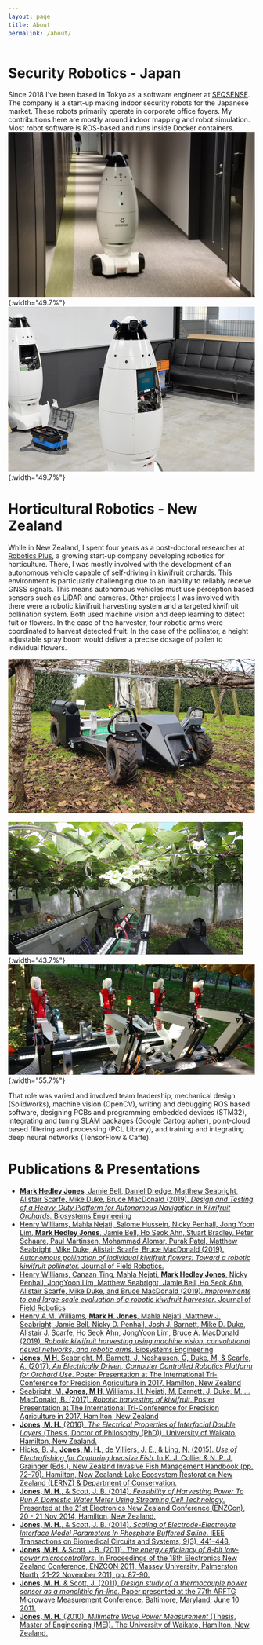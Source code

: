 ```yaml
---
layout: page
title: About
permalink: /about/
---
```


# Security Robotics - Japan

Since 2018 I've been based in Tokyo as a software engineer at [SEQSENSE](https://www.seqsense.com/). The company is a start-up making indoor security robots for the Japanese market. These robots primarily operate in corporate office foyers. My contributions here are mostly around indoor mapping and robot simulation. Most robot software is ROS-based and runs inside Docker containers.
![SQ2 on patrol](https://raw.githubusercontent.com/MarkHedleyJones/markhedleyjones.github.io/master/media/about/DxubnPpU0AAwKa8.jpg){:width="49.7%"} ![Test robots](https://raw.githubusercontent.com/MarkHedleyJones/markhedleyjones.github.io/master/media/about/DSC_0230.jpg){:width="49.7%"}

# Horticultural Robotics - New Zealand

While in New Zealand, I spent four years as a post-doctoral researcher at [Robotics Plus](https://www.roboticsplus.co.nz/), a growing start-up company developing robotics for horticulture. There, I was mostly involved with the development of an autonomous vehicle capable of self-driving in kiwifruit orchards. This environment is particularly challenging due to an inability to reliably receive GNSS signals. This means autonomous vehicles must use perception based sensors such as LiDAR and cameras. Other projects I was involved with there were a robotic kiwifruit harvesting system and a targeted kiwifruit pollination system. Both used machine vision and deep learning to detect fuit or flowers. In the case of the harvester, four robotic arms were coordinated to harvest detected fruit. In the case of the pollinator, a height adjustable spray boom would deliver a precise dosage of pollen to individual flowers.

![AMMP](https://raw.githubusercontent.com/MarkHedleyJones/markhedleyjones.github.io/master/media/about/robotics-orchard-800px.jpg)

![Pollination](https://raw.githubusercontent.com/MarkHedleyJones/markhedleyjones.github.io/master/media/about/giphy.gif){:width="43.7%"}
![Harvesting](https://raw.githubusercontent.com/MarkHedleyJones/markhedleyjones.github.io/master/media/about/kiwi-harvester-800px.jpg){:width="55.7%"}

That role was varied and involved team leadership, mechanical design (Solidworks), machine vision (OpenCV), writing and debugging ROS based software, designing PCBs and programming embedded devices (STM32), integrating and tuning SLAM packages (Google Cartographer), point-cloud based filtering and processing (PCL Library), and training and integrating deep neural networks (TensorFlow & Caffe).

# Publications & Presentations

<ul>
<li><a href="https://www.sciencedirect.com/science/article/pii/S1537511019308141"><strong>Mark Hedley Jones</strong>, Jamie Bell, Daniel Dredge, Matthew Seabright, Alistair Scarfe, Mike Duke, Bruce MacDonald (2019). <em>Design and Testing of a Heavy-Duty Platform for Autonomous Navigation in Kiwifruit Orchards.</em> Biosystems Engineering</a></li>
<li><a href="https://onlinelibrary.wiley.com/doi/abs/10.1002/rob.21861">Henry Williams, Mahla Nejati, Salome Hussein, Nicky Penhall, Jong Yoon Lim, <strong>Mark Hedley Jones</strong>, Jamie Bell, Ho Seok Ahn, Stuart Bradley, Peter Schaare, Paul Martinsen, Mohammad Alomar, Purak Patel, Matthew Seabright, Mike Duke, Alistair Scarfe, Bruce MacDonald (2019). <em>Autonomous pollination of individual kiwifruit flowers: Toward a robotic kiwifruit pollinator.</em> Journal of Field Robotics.</a></li>
<li><a href="https://onlinelibrary.wiley.com/doi/abs/10.1002/rob.21890">Henry Williams, Canaan Ting, Mahla Nejati, <strong>Mark Hedley Jones</strong>, Nicky Penhall, JongYoon Lim, Matthew Seabright, Jamie Bell, Ho Seok Ahn, Alistair Scarfe, Mike Duke, and Bruce MacDonald (2019). <em>Improvements to and large‐scale evaluation of a robotic kiwifruit harvester</em>. Journal of Field Robotics</a></li>
<li><a href="https://www.sciencedirect.com/science/article/pii/S153751101830638X">Henry A.M. Williams, <strong>Mark H. Jones</strong>, Mahla Nejati, Matthew J. Seabright, Jamie Bell, Nicky D. Penhall, Josh J. Barnett, Mike D. Duke, Alistair J. Scarfe, Ho Seok Ahn, JongYoon Lim, Bruce A. MacDonald (2019). <em>Robotic kiwifruit harvesting using machine vision, convolutional neural networks, and robotic arms</em>. Biosystems Engineering</a></li>
<li><a href="http://doi.org/10.5281/zenodo.1002306"><strong>Jones, M H</strong>, Seabright, M, Barnett, J, Neshausen, G, Duke, M, &amp; Scarfe, A. (2017). <em>An Electrically Driven, Computer Controlled Robotics Platform for Orchard Use</em>. Poster Presentation at The International Tri-Conference for Precision Agriculture in 2017, Hamilton, New Zealand</a></li>
<li><a href="http://doi.org/10.5281/zenodo.1002294">Seabright, M, <strong>Jones, M H</strong>, Williams, H, Nejati, M, Barnett, J, Duke, M, … MacDonald, B. (2017). <em>Robotic harvesting of kiwifruit</em>. Poster Presentation at The International Tri-Conference for Precision Agriculture in 2017, Hamilton, New Zealand</a></li>
<li><a href="https://hdl.handle.net/10289/10617"><strong>Jones, M. H.</strong> (2016). <em>The Electrical Properties of Interfacial Double Layers</em> (Thesis, Doctor of Philosophy (PhD)). University of Waikato, Hamilton, New Zealand.</a></li>
<li><a href="https://researchcommons.waikato.ac.nz/bitstream/handle/10289/11289/Use%20of%20Electrofishing.pdf">Hicks, B. J., <strong>Jones, M. H.</strong>, de Villiers, J. E., &amp; Ling, N. (2015). <em>Use of Electrofishing for Capturing Invasive Fish.</em> In K. J. Collier &amp; N. P. J. Grainger (Eds.), New Zealand Invasive Fish Management Handbook (pp. 72–79). Hamilton, New Zealand: Lake Ecosystem Restoration New Zealand (LERNZ) &amp; Department of Conservation.</a></li>
<li><a href="https://hdl.handle.net/10289/8882"><strong>Jones, M. H.</strong>, &amp; Scott, J. B. (2014). <em>Feasibility of Harvesting Power To Run A Domestic Water Meter Using Streaming Cell Technology</em>. Presented at the 21st Electronics New Zealand Conference (ENZCon), 20 - 21 Nov 2014, Hamilton, New Zealand.</a></li>
<li><a href="https://hdl.handle.net/10289/8878"><strong>Jones, M. H.</strong>, &amp; Scott, J. B. (2014). <em>Scaling of Electrode-Electrolyte Interface Model Parameters In Phosphate Buffered Saline</em>. IEEE Transactions on Biomedical Circuits and Systems, 9(3), 441–448.</a></li>
<li><a href="https://hdl.handle.net/10289/8294"><strong>Jones, M.H.</strong> &amp; Scott, J.B. (2011). <em>The energy efficiency of 8-bit low-power microcontrollers</em>. In Proceedings of the 18th Electronics New Zealand Conference, ENZCON 2011, Massey University, Palmerston North, 21-22 November 2011, pp. 87-90.</a></li>
<li><a href="https://hdl.handle.net/10289/5442"><strong>Jones, M. H.</strong> &amp; Scott, J. (2011). <em>Design study of a thermocouple power sensor as a monolithic fin-line</em>. Paper presented at the 77th ARFTG Microwave Measurement Conference. Baltimore, Maryland; June 10 2011.</a></li>
<li><a href="https://hdl.handle.net/10289/4302"><strong>Jones, M. H.</strong> (2010). <em>Millimetre Wave Power Measurement</em> (Thesis, Master of Engineering (ME)). The University of Waikato, Hamilton, New Zealand.</a></li>
</ul>
